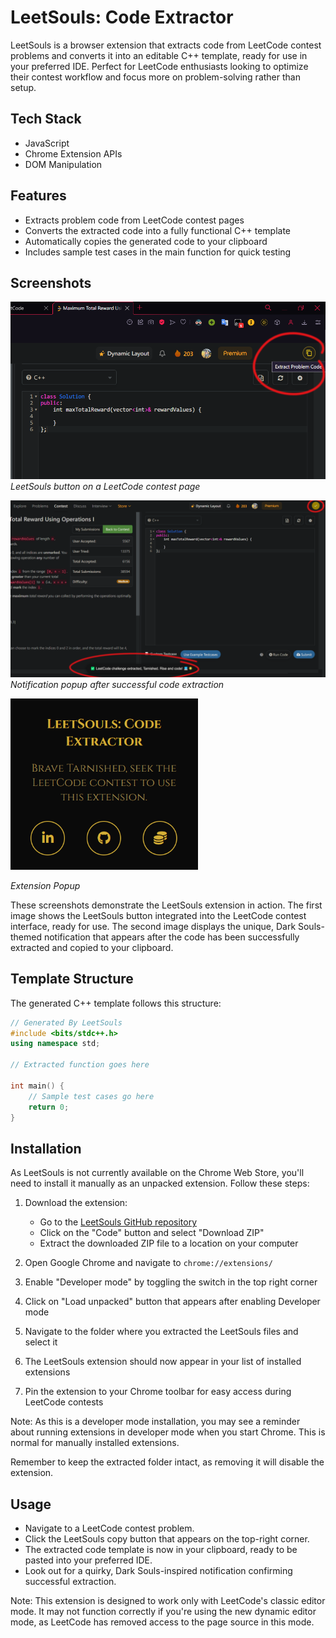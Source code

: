 # LeetSouls: Code Extractor

LeetSouls is a browser extension that extracts code from LeetCode contest problems and converts it into an editable C++ template, ready for use in your preferred IDE. Perfect for LeetCode enthusiasts looking to optimize their contest workflow and focus more on problem-solving rather than setup.

## Tech Stack

- JavaScript
- Chrome Extension APIs
- DOM Manipulation

## Features

- Extracts problem code from LeetCode contest pages
- Converts the extracted code into a fully functional C++ template
- Automatically copies the generated code to your clipboard
- Includes sample test cases in the main function for quick testing

## Screenshots

![Extract Problem Code](images/screen1.png)
*LeetSouls button on a LeetCode contest page*

![Notification](images/screen2.png)
*Notification popup after successful code extraction*

<img src="images/popup.png" alt="Extension Popup" width="300"/>

*Extension Popup*

These screenshots demonstrate the LeetSouls extension in action. The first image shows the LeetSouls button integrated into the LeetCode contest interface, ready for use. The second image displays the unique, Dark Souls-themed notification that appears after the code has been successfully extracted and copied to your clipboard.

## Template Structure

The generated C++ template follows this structure:

```cpp
// Generated By LeetSouls
#include <bits/stdc++.h>
using namespace std;

// Extracted function goes here

int main() {
    // Sample test cases go here
    return 0;
}
```

## Installation

As LeetSouls is not currently available on the Chrome Web Store, you'll need to install it manually as an unpacked extension. Follow these steps:

1. Download the extension:
   - Go to the [LeetSouls GitHub repository](https://github.com/your-username/leetsouls)
   - Click on the "Code" button and select "Download ZIP"
   - Extract the downloaded ZIP file to a location on your computer

2. Open Google Chrome and navigate to `chrome://extensions/`

3. Enable "Developer mode" by toggling the switch in the top right corner

4. Click on "Load unpacked" button that appears after enabling Developer mode

5. Navigate to the folder where you extracted the LeetSouls files and select it

6. The LeetSouls extension should now appear in your list of installed extensions

7. Pin the extension to your Chrome toolbar for easy access during LeetCode contests

Note: As this is a developer mode installation, you may see a reminder about running extensions in developer mode when you start Chrome. This is normal for manually installed extensions.

Remember to keep the extracted folder intact, as removing it will disable the extension.

## Usage

- Navigate to a LeetCode contest problem.
- Click the LeetSouls copy button that appears on the top-right corner.
- The extracted code template is now in your clipboard, ready to be pasted into your preferred IDE.
- Look out for a quirky, Dark Souls-inspired notification confirming successful extraction.

Note: This extension is designed to work only with LeetCode's classic editor mode. It may not function correctly if you're using the new dynamic editor mode, as LeetCode has removed access to the page source in this mode.
